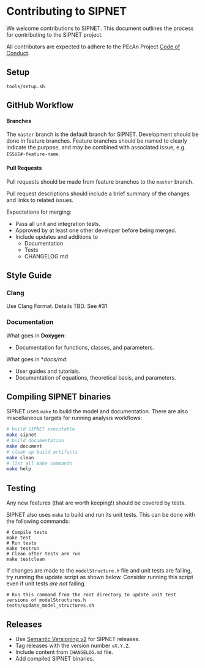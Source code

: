 # Contributing to SIPNET

We welcome contributions to SIPNET. This document outlines the process for contributing to the SIPNET project.

All contributors are expected to adhere to the PEcAn Project [Code of Conduct](https://github.com/PecanProject/pecan/blob/develop/CODE_OF_CONDUCT.md).

## Setup

<run install script>

```shell
tools/setup.sh
```

## GitHub Workflow

#### Branches

The `master` branch is the default branch for SIPNET. Development should be done in feature branches. Feature branches should be named to clearly indicate the purpose, and may be combined with associated issue, e.g. `ISSUE#-feature-name`.

#### Pull Requests

Pull requests should be made from feature branches to the `master` branch. 

Pull request descriptions should include a brief summary of the changes and links to related issues. 

Expectations for merging:
- Pass all unit and integration tests. 
- Approved by at least one other developer before being merged.
- Include updates and additions to 
  - Documentation
  - Tests
  - CHANGELOG.md 
  
## Style Guide

### Clang

Use Clang Format. Details TBD. See #31 <!-- add info about our use of `clang-format` and `clang-tidy` -->

### Documentation

What goes in **Doxygen**:
- Documentation for functions, classes, and parameters.

What goes in **docs/*md**:
- User guides and tutorials.
- Documentation of equations, theoretical basis, and parameters.

## Compiling SIPNET binaries

SIPNET uses `make` to build the model and documentation. There are also miscellaneous targets for running analysis workflows:

```sh
# build SIPNET executable
make sipnet
# build documentation
make document
# clean up build artifacts
make clean
# list all make commands
make help
```
## Testing

Any new features (that are worth keeping!) should be covered by tests.

SIPNET also uses `make` to build and run its unit tests. This can be done with the following commands:
```shell
# Compile tests
make test
# Run tests
make testrun
# Clean after tests are run
make testclean
```

If changes are made to the `modelStructure.h` file and unit tests are failing, try running the update script as shown below. Consider running this script even if unit tests _are not_ failing.
```shell
# Run this command from the root directory to update unit test versions of modelStructures.h
tests/update_model_structures.sh
```

## Releases

- Use [Semantic Versioning v2](https://semver.org/) for SIPNET releases.
- Tag releases with the version number `vX.Y.Z`.
- Include content from `CHANGELOG.md` file.
- Add compiled SIPNET binaries.